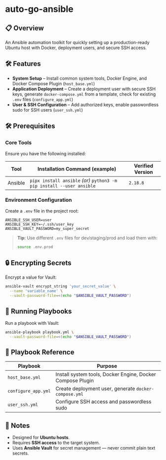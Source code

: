 # auto-go-ansible

## 📋 Overview

An Ansible automation toolkit for quickly setting up a production-ready Ubuntu host with Docker, deployment users, and secure SSH access.

## 🛠 Features

- **System Setup** – Install common system tools, Docker Engine, and Docker Compose Plugin (`host_base.yml`)
- **Application Deployment** – Create a deployment user with secure SSH keys, generate `docker-compose.yml` from a template, check for existing `.env` files (`configure_app.yml`)
- **User & SSH Configuration** – Add authorized keys, enable passwordless sudo for SSH users (`user_ssh.yml`)

## 🛠️ Prerequisites

### Core Tools

Ensure you have the following installed:

| Tool    | Installation Command (example)                                        | Verified Version |
| ------- | --------------------------------------------------------------------- | ---------------- |
| Ansible | `pipx install ansible` _(or)_ `python3 -m pip install --user ansible` | `2.18.8`         |

### Environment Configuration

Create a `.env` file in the project root:

```env
ANSIBLE_SSH_USER=user
ANSIBLE_SSH_KEY=~/.ssh/user_key
ANSIBLE_VAULT_PASSWORD=my_super_secret
```

> **Tip:** Use different `.env` files for dev/staging/prod and load them with:
>
> ```bash
> source .env.prod
> ```

## 🔒 Encrypting Secrets

Encrypt a value for Vault:

```bash
ansible-vault encrypt_string 'your_secret_value' \
  --name 'variable_name' \
  --vault-password-file=<(echo "$ANSIBLE_VAULT_PASSWORD")
```

## 🚀 Running Playbooks

Run a playbook with Vault:

```bash
ansible-playbook playbook.yml \
  --vault-password-file=<(echo "$ANSIBLE_VAULT_PASSWORD")
```

## 📂 Playbook Reference

| Playbook            | Purpose                                                    |
| ------------------- | ---------------------------------------------------------- |
| `host_base.yml`     | Install system tools, Docker Engine, Docker Compose Plugin |
| `configure_app.yml` | Create deployment user, generate `docker-compose.yml`      |
| `user_ssh.yml`      | Configure SSH access and passwordless sudo                 |

## 📌 Notes

- Designed for **Ubuntu hosts**.
- Requires **SSH access** to the target system.
- Uses **Ansible Vault** for secret management — never commit plain text secrets.
